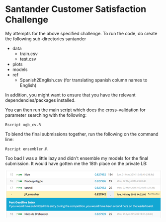 # Santander Customer Satisfaction Challenge

My attempts for the above specified challenge. To run the code, do create the following sub-directories
santander
 - data
   - train.csv
   - test.csv
 - plots
 - models
 - ref
   - Spanish2English.csv (for translating spanish column names to English)

In addition, you might want to ensure that you have the relevant dependencies/packages installed.

You can then run the main script which does the cross-validation for parameter searching with the following:

```
Rscript xgb_cv.R
```

To blend the final submissions together, run the following on the command line:

```
Rscript ensembler.R
```

Too bad I was a little lazy and didn't ensemble my models for the final submission. It would have gotten me the 18th place on the private LB:

![Would-have-been-placing](ref/LB_18.png)
